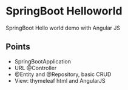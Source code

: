 # SpringBoot Helloworld
SpringBoot Hello world demo with Angular JS

## Points
* SpringBootApplication
* URL @Controller
* @Entity and @Repository, basic CRUD
* View: thymeleaf html and AngularJS